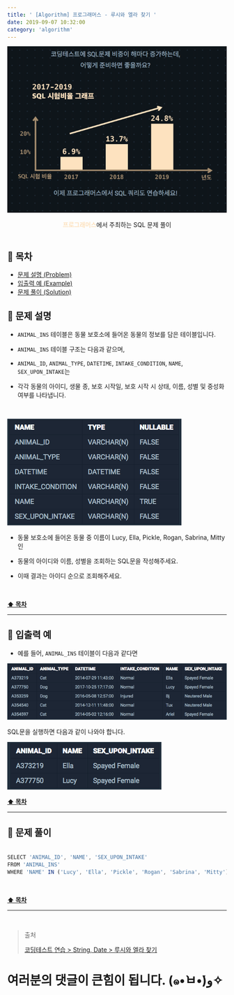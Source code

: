 ```yaml
---
title: ' [Algorithm] 프로그래머스 - 루시와 엘라 찾기 '
date: 2019-09-07 10:32:00
category: 'algorithm'
---
```


![](../../images/sql/logo.png)

<center><strong style="color:#FDE2BF">프로그래머스</strong>에서 주최하는 SQL 문제 풀이</center>

<br />

## **💎 목차**

- [문제 설명 (Problem)](#-문제-설명)
- [입출력 예 (Example)](#-입출력-예)
- [문제 풀이 (Solution)](#-문제-풀이)

## **📕 문제 설명**

- `ANIMAL_INS` 테이블은 동물 보호소에 들어온 동물의 정보를 담은 테이블입니다.

- `ANIMAL_INS` 테이블 구조는 다음과 같으며,

- `ANIMAL_ID`, `ANIMAL_TYPE`, `DATETIME`, `INTAKE_CONDITION`, `NAME`, `SEX_UPON_INTAKE`는

- 각각 동물의 아이디, 생물 종, 보호 시작일, 보호 시작 시 상태, 이름, 성별 및 중성화 여부를 나타냅니다.

<br />

![](../../images/sql/table.1.png)
<br />

- 동물 보호소에 들어온 동물 중 이름이 Lucy, Ella, Pickle, Rogan, Sabrina, Mitty인

- 동물의 아이디와 이름, 성별을 조회하는 SQL문을 작성해주세요.

- 이때 결과는 아이디 순으로 조회해주세요.

<br />

**[⬆ 목차](#-목차)**

---

## **📙 입출력 예**

- 예를 들어, `ANIMAL_INS` 테이블이 다음과 같다면

![](../../images/sql/string,date/1-1.example.png)
<br />

SQL문을 실행하면 다음과 같이 나와야 합니다.

![](../../images/sql/string,date/1-2.example.png)
<br />

**[⬆ 목차](#-목차)**

---

## **📘 문제 풀이**

```js

SELECT 'ANIMAL_ID', 'NAME', 'SEX_UPON_INTAKE'
FROM 'ANIMAL_INS'
WHERE 'NAME' IN ('Lucy', 'Ella', 'Pickle', 'Rogan', 'Sabrina', 'Mitty')

```

<br />

**[⬆ 목차](#-목차)**

---

<br />

> 출처
>
> <a href="https://programmers.co.kr/learn/courses/30/lessons/59046" target="_blank">코딩테스트 연습 > String, Date > 루시와 엘라 찾기</a>

# 여러분의 댓글이 큰힘이 됩니다. (๑•̀ㅂ•́)و✧

